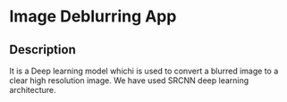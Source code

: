 # Image Deblurring App

## Description

It is a Deep learning model whichi is used to convert a blurred image to a clear high resolution image.
We have used SRCNN deep learning architecture.
